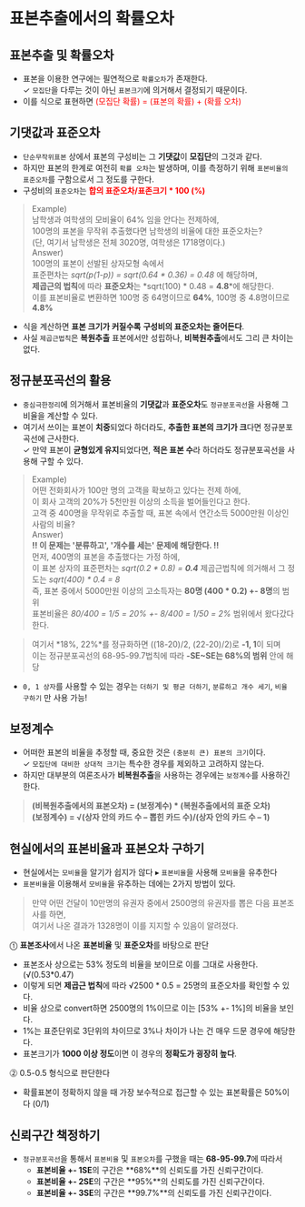 #  표본추출에서의 확률오차

## 표본추출 및 확률오차
* 표본을 이용한 연구에는 필연적으로 `확률오차`가 존재한다.    
✓ `모집단`을 다루는 것이 아닌 `표본크기`에 의거해서 결정되기 때문이다.
* 이를 식으로 표현하면 <span style = "color:red">(모집단 확률) = (표본의 확률) + (확률 오차)<span>

## 기댓값과 표준오차
* `단순무작위표본` 상에서 표본의 구성비는 그 **기댓값**이 **모집단**의 그것과 같다.
* 하지만 표본의 한계로 여전히 `확률 오차`는 발생하며, 이를 측정하기 위해 `표본비율의 표준오차`를 구함으로서 그 정도를 구한다.
* 구성비의 `표준오차`는 **<span style = "color:red">합의 표준오차/표존크기 * 100 (%)<span>**
> Example)    
> 남학생과 여학생의 모비율이 64% 임을 안다는 전제하에,    
> 100명의 표본을 무작위 추출했다면 남학생의 비율에 대한 표준오차는?    
> (단, 여기서 남학생은 전체 3020명, 여학생은 1718명이다.)     
> Answer)    
> 100명의 표본이 선발된 상자모형 속에서    
> 표준편차는 *sqrt(p(1-p)) = sqrt(0.64 * 0.36) = 0.48* 에 해당하며,    
> **제곱근의 법칙**에 따라 **표준오차**는 *sqrt(100) * 0.48 = __4.8__*에 해당한다.    
> 이를 표본비율로 변환하면 100명 중 64명이므로 **64%**, 100명 중 4.8명이므로 **4.8%**
* 식을 계산하면 **표본 크기가 커질수록** **구성비의 표준오차는 줄어든다**.
* 사실 `제곱근법칙`은 **복원추출** 표본에서만 성립하나, **비복원추출**에서도 그리 큰 차이는 없다.

## 정규분포곡선의 활용
* `중심극한정리`에 의거해서 표본비율의 **기댓값**과 **표준오차**도 `정규분포곡선`을 사용해 그 비율을 계산할 수 있다.
* 여기서 쓰이는 표본이 **치중**되었다 하더라도, **추출한 표본의 크기가 크**다면 정규분포곡선에 근사한다.     
  ✓ 만약 표본이 **균형있게 유지**되었다면, **적은 표본 수**라 하더라도 정규분포곡선을 사용해 구할 수 있다.
> Example)    
> 어떤 전화회사가 100만 명의 고객을 확보하고 있다는 전제 하에,    
> 이 회사 고객의 20%가 5천만원 이상의 소득을 벌어들인다고 한다.    
> 고객 중 400명을 무작위로 추출할 때, 표본 속에서 연간소득 5000만원 이상인 사람의 비율?    
> Answer)    
> **!! 이 문제는 '분류하고', '개수를 세는' 문제에 해당한다. !!**    
> 먼저, 400명의 표본을 추출했다는 가정 하에,    
> 이 표본 상자의 표준편차는 *sqrt(0.2 * 0.8) = __0.4__*
> 제곱근법칙에 의거해서 그 정도는 *sqrt(400) * 0.4  = 8*     
> 즉, 표본 중에서 5000만원 이상의 고소득자는 **80명 (400 * 0.2) +- 8명**의 범위     
> 표본비율은 *80/400 = 1/5 = 20% +- 8/400 = 1/50 = 2%* 범위에서 왔다갔다 한다.

> 여기서 *18%, 22%*를 정규화하면 ((18-20)/2, (22-20)/2)로 **-1, 1**이 되며    
> 이는 정규분포곡선의 68-95-99.7법칙에 따라 **-SE~SE는 68%의 범위** 안에 해당

* `0, 1 상자`를 사용할 수 있는 경우는 `더하기 및 평균 더하기`, `분류하고 개수 세기`, `비율 구하기` 만 사용 가능!

## 보정계수 
* 어떠한 표본의 비율을 추정할 때, 중요한 것은 `(충분히 큰) 표본의 크기`이다.    
  ✓  `모집단에 대비한 상대적 크기`는 특수한 경우를 제외하고 고려하지 않는다.
* 하지만 대부분의 여론조사가 **비복원추출**을 사용하는 경우에는 `보정계수`를 사용하긴 한다.
> **(비복원추출에서의 표본오차) = (보정계수) * (복원추출에서의 표준 오차)**    
> **(보정계수) = √(상자 안의 카드 수 – 뽑힌 카드 수)/(상자 안의 카드 수 – 1)**

## 현실에서의 표본비율과 표본오차 구하기
* 현실에서는 `모비율`을 알기가 쉽지가 않다 ▸ `표본비율`을 사용해 `모비율`을 유추한다
* `표본비율`을 이용해서 `모비율`을 유추하는 데에는 2가지 방법이 있다.
> 만약 어떤 건달이 10만명의 유권자 중에서 2500명의 유권자를 뽑은 다음 표본조사를 하면,    
> 여기서 나온 결과가 1328명이 이를 지지할 수 있음이 알려졌다.

⓵ **표본조사**에서 나온 **표본비율** 및 **표준오차**를 바탕으로 판단
* 표본조사 상으로는 53% 정도의 비율을 보이므로 이를 그대로 사용한다. (√(0.53*0.47)
* 이렇게 되면 **제곱근 법칙**에 따라 √2500 * 0.5 = 25명의 표준오차를 확인할 수 있다.
* 비율 상으로 convert하면 2500명의 1%이므로 이는 [53% +- 1%]의 비율을 보인다.
* 1%는 표준단위로 3단위의 차이므로 3%나 차이가 나는 건 매우 드문 경우에 해당한다.
* 표본크기가 **1000 이상 정도**이면 이 경우의 **정확도가 굉장히 높다**.

⓶ 0.5-0.5 형식으로 판단한다
* 확률표본이 정확하지 않을 때 가장 보수적으로 접근할 수 있는 표본확률은 50%이다 (0/1)

## 신뢰구간 책정하기
* `정규분포곡선`을 통해서 `표본비율` 및 `표본오차`를 구했을 때는 **68-95-99.7**에 따라서
    * **표본비율 +- 1SE**의 구간은 **68%**의 신뢰도를 가진 신뢰구간이다.
    * **표본비율 +- 2SE**의 구간은 **95%**의 신뢰도를 가진 신뢰구간이다.
    * **표본비율 +- 3SE**의 구간은 **99.7%**의 신뢰도를 가진 신뢰구간이다.
    
 